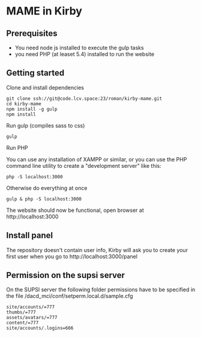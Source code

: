 # MAME in Kirby

## Prerequisites

 - You need node js installed to execute the gulp tasks
 - you need PHP (at leaset 5.4) installed to run the website

## Getting started 

Clone and install dependencies

```
git clone ssh://git@code.lcv.space:23/roman/kirby-mame.git
cd kirby-mame
npm install -g gulp
npm install

```

Run gulp (compiles sass to css)

```
gulp 
```

Run PHP

You can use any installation of XAMPP or similar, or you can use the PHP command line utility to create a "development server" like this:

```
php -S localhost:3000 
```

Otherwise do everything at once

```
gulp & php -S localhost:3000
```

The website should now be functional, open browser at http://localhost:3000

## Install panel
The repository doesn't contain user info, Kirby will ask you to create your first user when you go to http://localhost:3000/panel


## Permission on the supsi server
On the SUPSI server the following folder permissions have to be specified in the file /dacd_mci/conf/setperm.local.d/sample.cfg

```
site/accounts/=777
thumbs/=777
assets/avatars/=777
content/=777
site/accounts/.logins=666
```

